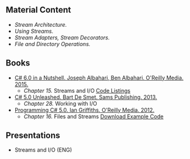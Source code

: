 ## Material Content 

- *Stream Architecture.*
- *Using Streams.*
- *Stream Adapters, Stream Decorators.*
- *File and Directory Operations.*

## Books 

- [C# 6.0 in a Nutshell. Joseph Albahari, Ben Albahari. O'Reilly Media. 2015.](http://shop.oreilly.com/product/0636920040323.do)
   - *Chapter 15.* Streams and I/O [Code Listings](http://www.albahari.com/nutshell/cs5ch15.aspx)
- [C# 5.0 Unleashed. Bart De Smet. Sams Publishing. 2013.](https://www.goodreads.com/book/show/16284093-c-5-0-unleashed)
   - *Chapter 28.* Working with I/O 
- [Programming C# 5.0. Ian Griffiths. O'Reilly Media. 2012.](http://shop.oreilly.com/product/0636920024064.do)
   - *Chapter 16.* Files and Streams [Download Example Code](https://resources.oreilly.com/examples/0636920024064/blob/master/Ch16.zip)

## Presentations 
- Streams and I/O (ENG)
